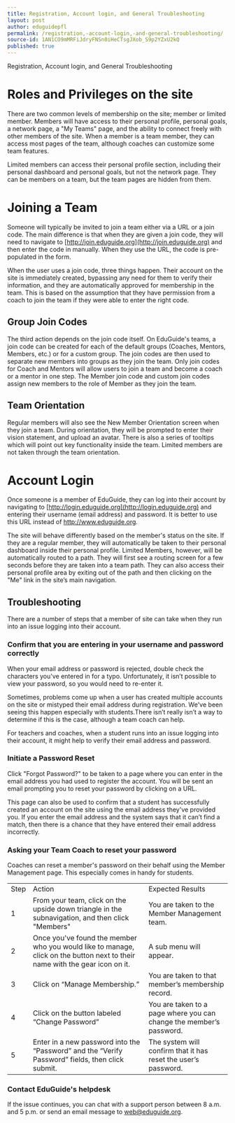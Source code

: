 ```yaml
---
title: Registration, Account login, and General Troubleshooting
layout: post
author: eduguidepfl
permalink: /registration,-account-login,-and-general-troubleshooting/
source-id: 1AN1CO9mMRFiJdryFNSn0iHeCTsgJXob_S9p2YZxU2kQ
published: true
---
```

Registration, Account login, and General Troubleshooting

# Roles and Privileges on the site

There are two common levels of membership on the site; member or limited member. Members will have access to their personal profile, personal goals, a network page, a "My Teams" page, and the ability to connect freely with other members of the site. When a member is a team member, they can access most pages of the team, although coaches can customize some team features.

Limited members can access their personal profile section, including their personal dashboard and personal goals, but not the network page. They can be members on a team, but the team pages are hidden from them.

# Joining a Team

Someone will typically be invited to join a team either via a URL or a join code. The main difference is that when they are given a join code, they will need to navigate to [http://join.eduguide.org](http://join.eduguide.org) and then enter the code in manually. When they use the URL, the code is pre-populated in the form.

When the user uses a join code, three things happen. Their account on the site is immediately created, bypassing any need for them to verify their information, and they are automatically approved for membership in the team. This is based on the assumption that they have permission from a coach to join the team if they were able to enter the right code.

## Group Join Codes

The third action depends on the join code itself. On EduGuide's teams, a join code can be created for each of the default groups (Coaches, Mentors, Members, etc.) or for a custom group. The join codes are then used to separate new members into groups as they join the team. Only join codes for Coach and Mentors will allow users to join a team and become a coach or a mentor in one step. The Member join code and custom join codes assign new members to the role of Member as they join the team.

## Team Orientation

Regular members will also see the New Member Orientation screen when they join a team. During orientation, they will be prompted to enter their vision statement, and upload an avatar. There is also a series of tooltips which will point out key functionality inside the team. Limited members are not taken through the team orientation.

# Account Login

Once someone is a member of EduGuide, they can log into their account by navigating to [http://login.eduguide.org](http://login.eduguide.org) and entering their username (email address) and password. It is better to use this URL instead of http://www.eduguide.org.

The site will behave differently based on the member's status on the site. If they are a regular member, they will automatically be taken to their personal dashboard inside their personal profile. Limited Members, however, will be automatically routed to a path. They will first see a routing screen for a few seconds before they are taken into a team path. They can also access their personal profile area by exiting out of the path and then clicking on the "Me" link in the site’s main navigation.

## Troubleshooting

There are a number of steps that a member of site can take when they run into an issue logging into their account.

### Confirm that you are entering in your username and password correctly

When your email address or password is rejected, double check the characters you've entered in for a typo. Unfortunately, it isn’t possible to view your password, so  you would need to re-enter it.

Sometimes, problems come up when a user has created multiple accounts on the site or mistyped their email address during registration. We've been seeing this happen especially with students.There isn’t really isn’t a way to determine if this is the case, although a team coach can help.

For teachers and coaches, when a student runs into an issue logging into their account, it might help to verify their email address and password.

### Initiate a Password Reset

Click "Forgot Password?" to be taken to a page where you can enter in the email address you had used to register the account. You will be sent an email prompting you to reset your password by clicking on a URL.

This page can also be used to confirm that a student has successfully created an account on the site using the email address they've provided you. If you enter the email address and the system says that it can’t find a match, then there is a chance that they have entered their email address incorrectly.

### Asking your Team Coach to reset your password

Coaches can reset a member's password on their behalf using the Member Management page. This especially comes in handy for students.

<table>
  <tr>
    <td>Step</td>
    <td>Action</td>
    <td>Expected Results</td>
  </tr>
  <tr>
    <td>1</td>
    <td>From your team, click on the upside down triangle in the subnavigation, and then click "Members"</td>
    <td>You are taken to the Member Management team.</td>
  </tr>
  <tr>
    <td>2</td>
    <td>Once you've found the member who you would like to manage, click on the button next to their name with the gear icon on it. </td>
    <td>A sub menu will appear.</td>
  </tr>
  <tr>
    <td>3</td>
    <td>Click on “Manage Membership.”</td>
    <td>You are taken to that member’s membership record.</td>
  </tr>
  <tr>
    <td>4</td>
    <td>Click on the button labeled “Change Password”</td>
    <td>You are taken to a page where you can change the member’s password.</td>
  </tr>
  <tr>
    <td>5</td>
    <td>Enter in a new password into the “Password” and the “Verify Password” fields, then click submit.</td>
    <td>The system will confirm that it has reset the user’s password.</td>
  </tr>
</table>


### Contact EduGuide's helpdesk

If the issue continues, you can chat with a support person between 8 a.m. and 5 p.m. or send an email message to [web@eduguide.org](mailto:web@eduguide.org).

